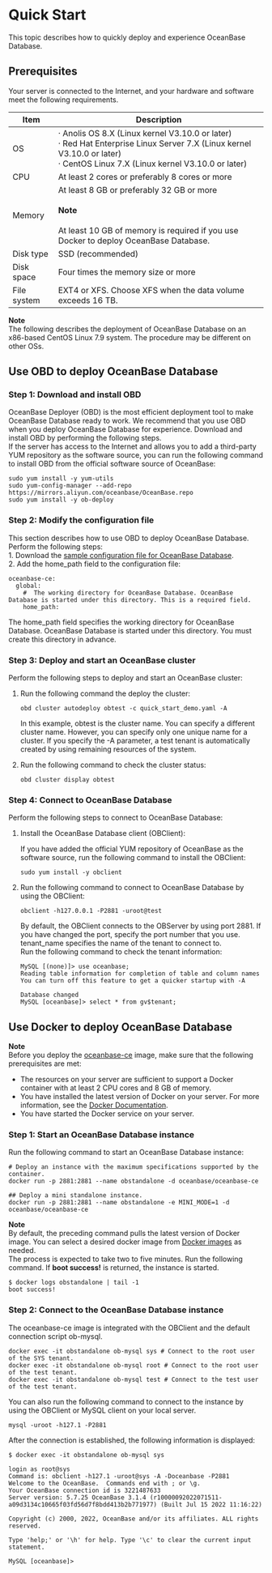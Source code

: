 # Quick Start

This topic describes how to quickly deploy and experience OceanBase Database.  
<a name="qsTXv"></a>

## Prerequisites
Your server is connected to the Internet, and your hardware and software meet the following requirements.

| **Item** | **Description** |
| --- | --- |
| OS | ·       Anolis OS 8.X (Linux kernel V3.10.0 or later)<br />·       Red Hat Enterprise Linux Server 7.X (Linux kernel V3.10.0 or later)<br />·       CentOS Linux 7.X (Linux kernel V3.10.0 or later) |
| CPU | At least 2 cores or preferably 8 cores or more |
| Memory | At least 8 GB or preferably 32 GB or more<br /><br />**Note**<br /><br />At least 10 GB of memory is required if you use Docker to deploy OceanBase Database.  |
| Disk type | SSD (recommended) |
| Disk space | Four times the memory size or more |
| File system | EXT4 or XFS. Choose XFS when the data volume exceeds 16 TB. |

**Note**<br />The following describes the deployment of OceanBase Database on an x86-based CentOS Linux 7.9 system. The procedure may be different on other OSs. 
<a name="HjnJs"></a>

## Use OBD to deploy OceanBase Database
<a name="k3Xmr"></a>

### Step 1: Download and install OBD
OceanBase Deployer (OBD) is the most efficient deployment tool to make OceanBase Database ready to work. We recommend that you use OBD when you deploy OceanBase Database for experience. Download and install OBD by performing the following steps. <br />If the server has access to the Internet and allows you to add a third-party YUM repository as the software source, you can run the following command to install OBD from the official software source of OceanBase:
```
sudo yum install -y yum-utils
sudo yum-config-manager --add-repo https://mirrors.aliyun.com/oceanbase/OceanBase.repo
sudo yum install -y ob-deploy
```

<a name="k3HNb"></a>

### Step 2: Modify the configuration file
This section describes how to use OBD to deploy OceanBase Database. Perform the following steps:<br />1.     Download the [sample configuration file for OceanBase Database](https://gitee.com/oceanbase/oceanbase/raw/master/tools/quick_start/quick_start_demo.yaml). <br />2.     Add the home_path field to the configuration file: 
```
oceanbase-ce:
  global:
    #  The working directory for OceanBase Database. OceanBase Database is started under this directory. This is a required field.
    home_path: 
```
The home_path field specifies the working directory for OceanBase Database. OceanBase Database is started under this directory. You must create this directory in advance. 
<a name="topzN"></a>

### Step 3: Deploy and start an OceanBase cluster
Perform the following steps to deploy and start an OceanBase cluster:

1. Run the following command the deploy the cluster:
    ```
    obd cluster autodeploy obtest -c quick_start_demo.yaml -A
    ```
    In this example, obtest is the cluster name. You can specify a different cluster name. However, you can specify only one unique name for a cluster. If you specify the -A parameter, a test tenant is automatically created by using remaining resources of the system. 

2. Run the following command to check the cluster status:
    ```
    obd cluster display obtest
    ```
<a name="DTnvn"></a>

### Step 4: Connect to OceanBase Database
Perform the following steps to connect to OceanBase Database:

1. Install the OceanBase Database client (OBClient):

    If you have added the official YUM repository of OceanBase as the software source, run the following command to install the OBClient:
    ```
    sudo yum install -y obclient
    ```

2. Run the following command to connect to OceanBase Database by using the OBClient:
    ```
    obclient -h127.0.0.1 -P2881 -uroot@test
    ```

    By default, the OBClient connects to the OBServer by using port 2881. If you have changed the port, specify the port number that you use. tenant_name specifies the name of the tenant to connect to. <br />Run the following command to check the tenant information:
    ```
    MySQL [(none)]> use oceanbase;
    Reading table information for completion of table and column names
    You can turn off this feature to get a quicker startup with -A

    Database changed
    MySQL [oceanbase]> select * from gv$tenant;
    ```

<a name="fwVvs"></a>

## Use Docker to deploy OceanBase Database
**Note**<br />Before you deploy the [oceanbase-ce](https://hub.docker.com/r/oceanbase/oceanbase-ce) image, make sure that the following prerequisites are met:

- The resources on your server are sufficient to support a Docker container with at least 2 CPU cores and 8 GB of memory. 
- You have installed the latest version of Docker on your server. For more information, see the [Docker Documentation](https://docs.docker.com/get-docker/). 
- You have started the Docker service on your server. 
<a name="De8vX"></a>

### Step 1: Start an OceanBase Database instance
Run the following command to start an OceanBase Database instance:
```
# Deploy an instance with the maximum specifications supported by the container.
docker run -p 2881:2881 --name obstandalone -d oceanbase/oceanbase-ce

## Deploy a mini standalone instance.
docker run -p 2881:2881 --name obstandalone -e MINI_MODE=1 -d oceanbase/oceanbase-ce
```
**Note**<br />By default, the preceding command pulls the latest version of Docker image. You can select a desired docker image from [Docker images](https://hub.docker.com/r/oceanbase/oceanbase-ce/tags) as needed. <br />The process is expected to take two to five minutes. Run the following command. If **boot success!** is returned, the instance is started. 
```
$ docker logs obstandalone | tail -1
boot success!
```
<a name="S1fFp"></a>

### Step 2: Connect to the OceanBase Database instance
The oceanbase-ce image is integrated with the OBClient and the default connection script ob-mysql. 
```
docker exec -it obstandalone ob-mysql sys # Connect to the root user of the SYS tenant.
docker exec -it obstandalone ob-mysql root # Connect to the root user of the test tenant.
docker exec -it obstandalone ob-mysql test # Connect to the test user of the test tenant.
```
You can also run the following command to connect to the instance by using the OBClient or MySQL client on your local server. 
```
mysql -uroot -h127.1 -P2881
```
After the connection is established, the following information is displayed:
```
$ docker exec -it obstandalone ob-mysql sys

login as root@sys
Command is: obclient -h127.1 -uroot@sys -A -Doceanbase -P2881
Welcome to the OceanBase.  Commands end with ; or \g.
Your OceanBase connection id is 3221487633
Server version: 5.7.25 OceanBase 3.1.4 (r10000092022071511-a09d3134c10665f03fd56d7f8bdd413b2b771977) (Built Jul 15 2022 11:16:22)

Copyright (c) 2000, 2022, OceanBase and/or its affiliates. ALL rights reserved.

Type 'help;' or '\h' for help. Type '\c' to clear the current input statement.

MySQL [oceanbase]>
```
